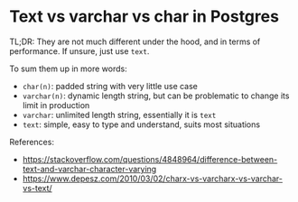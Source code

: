 # Text vs varchar vs char in Postgres

TL;DR: They are not much different under the hood, and in terms of performance.
If unsure, just use `text`.

To sum them up in more words:

- `char(n)`: padded string with very little use case
- `varchar(n)`: dynamic length string, but can be problematic to change its limit
  in production
- `varchar`: unlimited length string, essentially it is `text`
- `text`: simple, easy to type and understand, suits most situations

References:
- https://stackoverflow.com/questions/4848964/difference-between-text-and-varchar-character-varying
- https://www.depesz.com/2010/03/02/charx-vs-varcharx-vs-varchar-vs-text/
